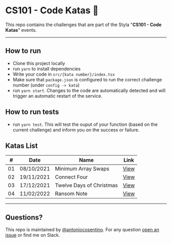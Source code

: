 # CS101 - Code Katas 🥋

This repo contains the challenges that are part of the Styla "**CS101 - Code Katas**" events.

---

## How to run

-   Clone this project locally
-   run `yarn` to install dependencies
-   Write your code in `src/{kata number}/index.tsx`
-   Make sure that `package.json` is configured to run the correct challenge number (under `config -> kata`)
-   run `yarn start`. Changes to the code are automatically detected and will trigger an automatic restart of the service.

## How to run tests

-   run `yarn test`. This will test the ouput of your function (based on the current challenge) and inform you on the success or failure.

## Katas List

| #   | Date       | Name                     | Link                     |
| --- | ---------- | ------------------------ | ------------------------ |
| 01  | 08/10/2021 | Minimum Array Swaps      | [View](src/01/README.md) |
| 02  | 19/11/2021 | Connect Four             | [View](src/02/README.md) |
| 03  | 17/12/2021 | Twelve Days of Christmas | [View](src/03/README.md) |
| 04  | 11/02/2022 | Ransom Note              | [View](src/04/README.md) |

---

## Questions?

This repo is maintained by [@antoniocosentino](https://github.com/antoniocosentino). For any question [open an issue](https://github.com/kultmedia/code-katas/issues) or find me on Slack.
